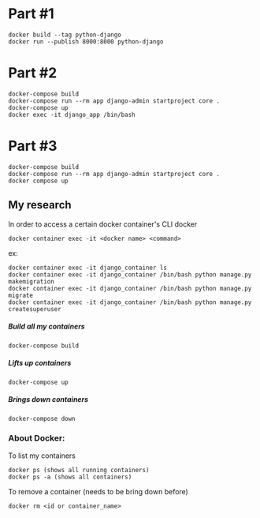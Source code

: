 # Part #1

    docker build --tag python-django
    docker run --publish 8000:8000 python-django

# Part #2

    docker-compose build
    docker-compose run --rm app django-admin startproject core .
    docker-compose up
    docker exec -it django_app /bin/bash

# Part #3

    docker-compose build
    docker-compose run --rm app django-admin startproject core .
    docker compose up

## My research

In order to access a certain docker container's CLI docker

    docker container exec -it <docker name> <command>
ex: 

    docker container exec -it django_container ls
    docker container exec -it django_container /bin/bash python manage.py makemigration
    docker container exec -it django_container /bin/bash python manage.py migrate
    docker container exec -it django_container /bin/bash python manage.py createsuperuser

##### Build all my containers
    docker-compose build

##### Lifts up containers 
    docker-compose up

##### Brings down containers
    docker-compose down

### About Docker:
To list my containers

    docker ps (shows all running containers)
    docker ps -a (shows all containers)

To remove a container (needs to be bring down before)
    
    docker rm <id or container_name>





